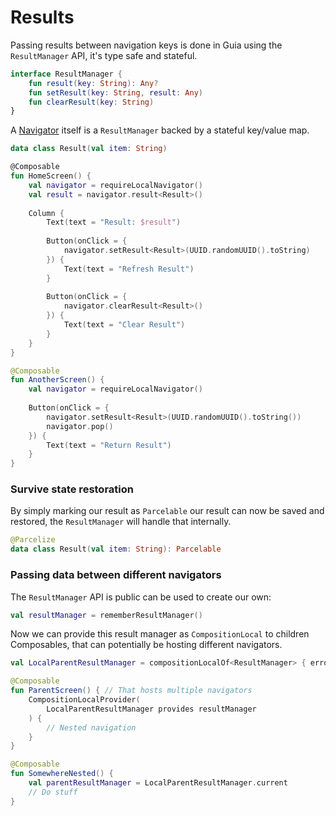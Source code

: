 # Results

Passing results between navigation keys is done in Guia using the `ResultManager` API, it's type safe and stateful.

```kotlin
interface ResultManager {
    fun result(key: String): Any?
    fun setResult(key: String, result: Any)
    fun clearResult(key: String)
}
```

A [Navigator](navigator/) itself is a `ResultManager` backed by a stateful key/value map.

```kotlin
data class Result(val item: String)

@Composable
fun HomeScreen() {
    val navigator = requireLocalNavigator()
    val result = navigator.result<Result>()
    
    Column {
        Text(text = "Result: $result")
        
        Button(onClick = { 
            navigator.setResult<Result>(UUID.randomUUID().toString) 
        }) {
            Text(text = "Refresh Result")
        }
        
        Button(onClick = { 
            navigator.clearResult<Result>() 
        }) {
            Text(text = "Clear Result")
        }
    }
}

@Composable
fun AnotherScreen() {
    val navigator = requireLocalNavigator()
    
    Button(onClick = { 
        navigator.setResult<Result>(UUID.randomUUID().toString()) 
        navigator.pop()
    }) {
        Text(text = "Return Result")
    }
}
```

### Survive state restoration

By simply marking our result as `Parcelable` our result can now be saved and restored, the `ResultManager`  will handle that internally.

```kotlin
@Parcelize
data class Result(val item: String): Parcelable
```

### Passing data between different navigators

The `ResultManager` API is public can be used to create our own:

```kotlin
val resultManager = rememberResultManager()
```

Now we can provide this result manager as `CompositionLocal` to children Composables, that can potentially be hosting different navigators.&#x20;

```kotlin
val LocalParentResultManager = compositionLocalOf<ResultManager> { error() }

@Composable
fun ParentScreen() { // That hosts multiple navigators
    CompositionLocalProvider(
        LocalParentResultManager provides resultManager
    ) {
        // Nested navigation
    }
}

@Composable
fun SomewhereNested() {
    val parentResultManager = LocalParentResultManager.current
    // Do stuff
}
```

